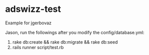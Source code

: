 adswizz-test
============

Example for jgerbovaz

Jason, run the followings after you modify the config/database.yml:

1. rake db:create && rake db:migrate && rake db:seed
2. rails runner script/test.rb
